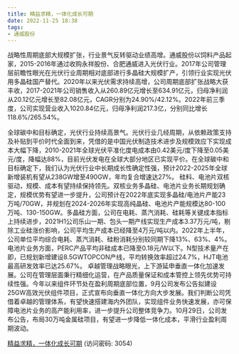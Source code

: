 ```yaml
---
title: 精益求精，一体化成长可期
date: 2022-11-25 18:38
tags:
- 通威股份
---
```

战略性周期底部大规模扩张，行业景气反转驱动业绩高增。通威股份以饲料产品起家，2015-2016年通过收购永祥股份、合肥通威进入光伏行业。2017年公司管理层前瞻性眼光在光伏行业周期相对底部进行多晶硅大规模扩产，引领行业实现光伏用多晶硅国产替代。2020年以来光伏需求持续高增，公司周期底部扩张战略大获丰收，2017-2021年公司销售收入从260.89亿元增长至634.91亿元，归母净利润从20.12亿元增长至82.08亿元，CAGR分别为24.90%/42.12%。2022年前三季度，公司实现营业收入1020.84亿元，归母净利润217.3亿，分别同比增长118.6%/265.54%。
<!-- more -->
全球碳中和目标确定，光伏行业持续高景气。光伏行业几经周期，从依赖政策支持及补贴到平价时代全面到来，凭借的是中国光伏制造技术进步及规模效应下实现成本大幅下降，2010-2021年全球光伏平准化度电成本由0.42美元/度下降至0.05美元/度，降幅达88%，目前光伏发电在全球大部分地区已实现平价。在全球碳中和目标确定下，我们认为光伏行业中长期成长性确定性强，预计2022-2025年全球新增装机有望从238GW增至490GW，年均复合增速达27%。
硅料、电池片双核驱动，规模、成本有望持续保持领先。双核业务多晶硅、电池片业务长期规划确定，规模优势有望进一步提升，公司预计在2022年底实现多晶硅/电池片产能23万吨/70GW，并规划在2024-2026年实现高纯晶硅、电池片产能规模达80-100万吨、130-150GW。多晶硅方面，公司在电耗、蒸汽消耗、硅耗等关键成本指标上持续进步，2021H1公司乐山一期、包头一期产线实现生产成本3.37万元/吨，剔除工业硅涨价影响，公司平均生产成本已经降至4万元/吨以内。2022年上半年，公司单位平均综合电耗、蒸汽消耗、硅粉消耗分别较同期下降13%、63%、4%。电池片业务方面，PERC产品平均非硅成本已降至0.18元/W以下。N型技术量产在即，已规划新增建设8.5GWTOPCON产线，平均转换效率超过24.7%，HJT电池最高研发效率已达25.67%。
卓越管理战略眼光，上下游延申垂直一体化加速发展。公司在管理层面秉行精细化运营，在产品质量保证和成本管控上领先优势可持续性强。今年以来组件环节处在盈利周期底部位置，9月公司发布公告拟建设25GW高效光伏组件项目，正式宣布向垂直一体化方向大步发展。我们判断公司凭借着卓越的管理体系，有望快速搭建海内外团队，实现组件业务快速发展，亦可保障电池片业务的高产能利用率，进一步提升公司整体竞争力。10月29日，公司发布公告，布局30万吨金属硅项目，有望进一步降低一体化成本，平滑行业盈利周期波动。

[精益求精，一体化成长可期](https://url12.ctfile.com/f/3948612-733911509-cb876d?p=3054)
(访问密码: 3054)

